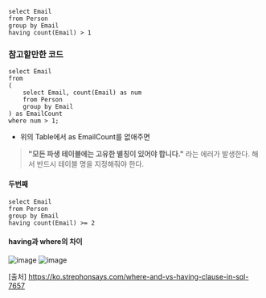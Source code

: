 ```
select Email
from Person
group by Email
having count(Email) > 1
```

### 참고할만한 코드
```
select Email
from 
(
    select Email, count(Email) as num
    from Person
    group by Email
) as EmailCount
where num > 1;
```

- 위의 Table에서 as EmailCount를 없애주면 
> **"모든 파생 테이블에는 고유한 별칭이 있어야 합니다."** 라는 에러가 발생한다. 해서 반드시 테이블 명을 지정해줘야 한다.

#### 두번째

```
select Email
from Person 
group by Email
having count(Email) >= 2
```


#### having과 where의 차이

![image](https://user-images.githubusercontent.com/43158502/137481088-1ebcebeb-c244-4ce0-9764-1fd1edd85a64.png)
![image](https://user-images.githubusercontent.com/43158502/137481133-e3fa7359-36ed-4cc0-9e9e-7e8a99b076bc.png)

[출처] https://ko.strephonsays.com/where-and-vs-having-clause-in-sql-7657
